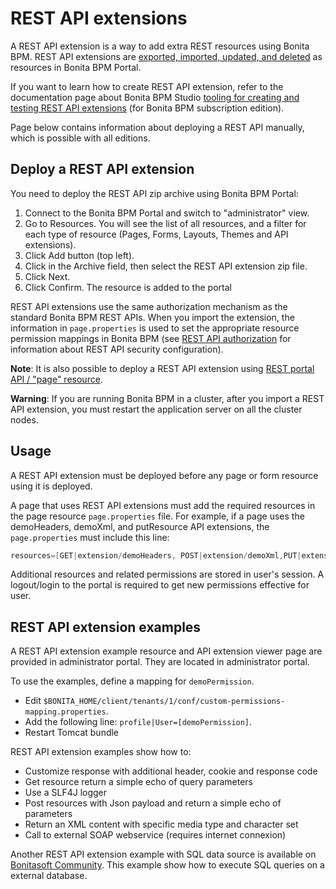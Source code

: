 # REST API extensions

A REST API extension is a way to add extra REST resources using Bonita BPM. REST API extensions are [exported, imported, updated, and deleted](resource-management.md) as resources in Bonita BPM Portal.

If you want to learn how to create REST API extension, refer to the documentation page about Bonita BPM Studio [tooling for creating and testing REST API extensions](rest-api-extensions.md) (for Bonita BPM subscription edition).

Page below contains information about deploying a REST API manually, which is possible with all editions.

## Deploy a REST API extension

You need to deploy the REST API zip archive using Bonita BPM Portal:

1. Connect to the Bonita BPM Portal and switch to "administrator" view.
1. Go to Resources. You will see the list of all resources, and a filter for each type of resource (Pages, Forms, Layouts, Themes and API extensions).
1. Click Add button (top left).
1. Click in the Archive field, then select the REST API extension zip file.
1. Click Next.
1. Click Confirm. The resource is added to the portal

REST API extensions use the same authorization mechanism as the standard Bonita BPM REST APIs. When you import the extension, the information in `page.properties` is used to set the appropriate resource permission mappings in Bonita BPM (see [REST API authorization](rest-api-authorization.md) for information about REST API security configuration).

**Note**: It is also possible to deploy a REST API extension using [REST portal API / "page" resource](api_resources/page_6.4_1.md).

**Warning**: If you are running Bonita BPM in a cluster, after you import a REST API extension, you must restart the application server on all the cluster nodes.

## Usage

A REST API extension must be deployed before any page or form resource using it is deployed.

A page that uses REST API extensions must add the required resources in the page resource `page.properties` file.
For example, if a page uses the demoHeaders, demoXml, and putResource API extensions, the `page.properties` must include this line:
```groovy
resources=[GET|extension/demoHeaders, POST|extension/demoXml,PUT|extension/putResource]
```

Additional resources and related permissions are stored in user's session. A logout/login to the portal is required to get new permissions effective for user.

## REST API extension examples

A REST API extension example resource and API extension viewer page are provided in administrator portal. They are located in administrator portal.

To use the examples, define a mapping for `demoPermission`.

* Edit `$BONITA_HOME/client/tenants/1/conf/custom-permissions-mapping.properties`.
* Add the following line: `profile|User=[demoPermission]`.
* Restart Tomcat bundle


REST API extension examples show how to:

* Customize response with additional header, cookie and response code
* Get resource return a simple echo of query parameters
* Use a SLF4J logger
* Post resources with Json payload and return a simple echo of parameters
* Return an XML content with specific media type and character set
* Call to external SOAP webservice (requires internet connexion)

Another REST API extension example with SQL data source is available on [Bonitasoft Community](http://community.bonitasoft.com/project/data-source-rest-api-extension). This example show how to execute SQL queries on a external database.
